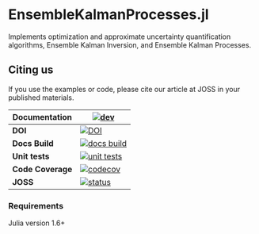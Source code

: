 # EnsembleKalmanProcesses.jl
Implements optimization and approximate uncertainty quantification algorithms, Ensemble Kalman Inversion, and Ensemble Kalman Processes.


## Citing us

If you use the examples or code, please cite our article at JOSS in your published materials.


| **Documentation**    | [![dev][docs-latest-img]][docs-latest-url]       |
|----------------------|--------------------------------------------------|
| **DOI**              | [![DOI][zenodo-img]][zenodo-latest-url]          |
| **Docs Build**       | [![docs build][docs-bld-img]][docs-bld-url]      |
| **Unit tests**       | [![unit tests][unit-tests-img]][unit-tests-url]  |
| **Code Coverage**    | [![codecov][codecov-img]][codecov-url]           |
| **JOSS**             | [![status][joss-img]][joss-url]                  |

[zenodo-img]: https://zenodo.org/badge/DOI/10.5281/zenodo.6382967.svg
[zenodo-latest-url]: https://doi.org/10.5281/zenodo.6382967

[docs-latest-img]: https://img.shields.io/badge/docs-latest-blue.svg
[docs-latest-url]: https://CliMA.github.io/EnsembleKalmanProcesses.jl/dev/

[docs-bld-img]: https://github.com/CliMA/EnsembleKalmanProcesses.jl/actions/workflows/Docs.yml/badge.svg?branch=main
[docs-bld-url]: https://github.com/CliMA/EnsembleKalmanProcesses.jl/actions/workflows/Docs.yml

[unit-tests-img]: https://github.com/CliMA/EnsembleKalmanProcesses.jl/actions/workflows/Tests.yml/badge.svg?branch=main
[unit-tests-url]: https://github.com/CliMA/EnsembleKalmanProcesses.jl/actions/workflows/Tests.yml

[codecov-img]: https://codecov.io/gh/CliMA/EnsembleKalmanProcesses.jl/branch/main/graph/badge.svg
[codecov-url]: https://codecov.io/gh/CliMA/EnsembleKalmanProcesses.jl

[joss-img]: https://joss.theoj.org/papers/5cb2d4c6af8840af61b44071ae1e672a/status.svg
[joss-url]: https://joss.theoj.org/papers/5cb2d4c6af8840af61b44071ae1e672a

### Requirements
Julia version 1.6+ 

